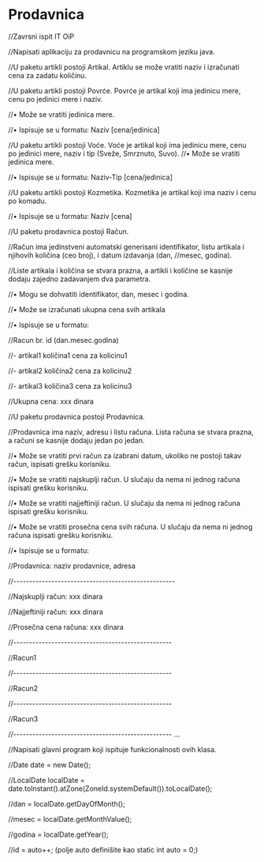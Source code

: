 # Prodavnica
//Zavrsni ispit IT OiP

//Napisati aplikaciju za prodavnicu na programskom jeziku java.

//U paketu artikli postoji Artikal. Artiklu se može vratiti naziv i izračunati cena za zadatu količinu.

//U paketu artikli postoji Povrće. Povrće je artikal koji ima jedinicu mere, cenu po jedinici mere i naziv.

//• Može se vratiti jedinica mere.

//• Ispisuje se u formatu: Naziv [cena/jedinica]

//U paketu artikli postoji Voće. Voće je artikal koji ima jedinicu mere, cenu po jedinici mere, naziv i tip (Sveže, Smrznuto, Suvo).
//• Može se vratiti jedinica mere.

//• Ispisuje se u formatu: Naziv-Tip [cena/jedinica]

//U paketu artikli postoji Kozmetika. Kozmetika je artikal koji ima naziv i cenu po komadu.

//• Ispisuje se u formatu: Naziv [cena]


//U paketu prodavnica postoji Račun. 

//Račun ima jedinstveni automatski generisani identifikator, listu artikala i njihovih količina (ceo broj), i datum izdavanja (dan, //mesec, godina).

//Liste artikala i količina se stvara prazna, a artikli i količine se kasnije dodaju zajedno zadavanjem dva parametra.

//• Mogu se dohvatiti identifikator, dan, mesec i godina.

//• Može se izračunati ukupna cena svih artikala

//• Ispisuje se u formatu: 

//Racun br. id (dan.mesec.godina) 

//- artikal1 količina1 cena za kolicinu1 

//- artikal2 količina2 cena za kolicinu2 

//- artikal3 količina3 cena za kolicinu3 

//Ukupna cena: xxx dinara


//U paketu prodavnica postoji Prodavnica. 

//Prodavnica ima naziv, adresu i listu računa. Lista računa se stvara prazna, a računi se kasnije dodaju jedan po jedan.

//• Može se vratiti prvi račun za izabrani datum, ukoliko ne postoji takav račun, ispisati grešku korisniku.

//• Može se vratiti najskuplji račun. U slučaju da nema ni jednog računa ispisati grešku korisniku.

//• Može se vratiti najjeftiniji račun. U slučaju da nema ni jednog računa ispisati grešku korisniku.

//• Može se vratiti prosečna cena svih računa. U slučaju da nema ni jednog računa ispisati grešku korisniku.

//• Ispisuje se u formatu: 

//Prodavnica: naziv prodavnice, adresa 

//---------------------------------------------------

//Najskuplji račun: xxx dinara 

//Najjeftiniji račun: xxx dinara 

//Prosečna cena računa: xxx dinara 

//--------------------------------------------------

//Racun1 

//-------------------------------------------------- 

//Racun2 

//-------------------------------------------------- 

//Racun3 

//-------------------------------------------------- …


//Napisati glavni program koji ispituje funkcionalnosti ovih klasa.


//Date date = new Date(); 

//LocalDate localDate = date.toInstant().atZone(ZoneId.systemDefault()).toLocalDate(); 

//dan = localDate.getDayOfMonth(); 

//mesec = localDate.getMonthValue(); 

//godina = localDate.getYear(); 

//id = auto++; (polje auto definišite kao static int auto = 0;)

